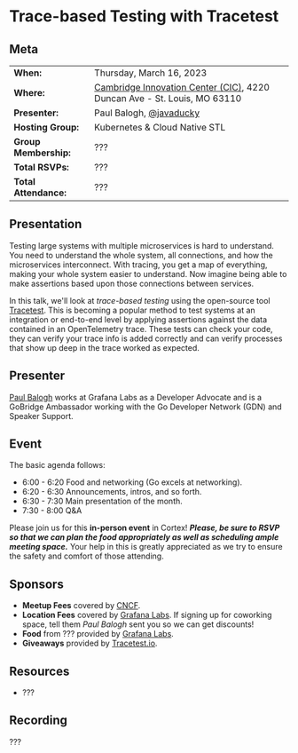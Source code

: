 # Trace-based Testing with Tracetest

## Meta 
| | |
| --- | --- |
| **When:** | Thursday, March 16, 2023 |
| **Where:** | [Cambridge Innovation Center (CIC)](https://cic.com/), 4220 Duncan Ave - St. Louis, MO 63110 |
| **Presenter:** | Paul Balogh, [@javaducky](https://twitter.com/javaducky) |
| **Hosting Group:** | Kubernetes &amp; Cloud Native STL |
| **Group Membership:** | ??? |
| **Total RSVPs:** | ??? |
| **Total Attendance:** | ??? |

## Presentation
Testing large systems with multiple microservices is hard to understand. You need to understand the whole system, all connections, and how the microservices interconnect. With tracing, you get a map of everything, making your whole system easier to understand. Now imagine being able to make assertions based upon those connections between services.

In this talk, we'll look at _trace-based testing_ using the open-source tool [Tracetest](https://tracetest.io/). This is becoming a popular method to test systems at an integration or end-to-end level by applying assertions against the data contained in an OpenTelemetry trace. These tests can check your code, they can verify your trace info is added correctly and can verify processes that show up deep in the trace worked as expected.

## Presenter
[Paul Balogh](https://www.linkedin.com/in/pabalogh/) works at Grafana Labs as a Developer Advocate and is a GoBridge Ambassador working with the Go Developer Network (GDN) and Speaker Support.

## Event
The basic agenda follows:
* 6:00 - 6:20 Food and networking (Go excels at networking).
* 6:20 - 6:30 Announcements, intros, and so forth.
* 6:30 - 7:30 Main presentation of the month.
* 7:30 - 8:00 Q&A

Please join us for this **in-person event** in Cortex! **_Please, be sure to RSVP so that we can plan the food appropriately as well as scheduling ample meeting space._** Your help in this is greatly appreciated as we try to ensure the safety and comfort of those attending.

## Sponsors
* **Meetup Fees** covered by [CNCF](https://www.cncf.io/).
* **Location Fees** covered by [Grafana Labs](https://grafana.com/). If signing up for coworking space, tell them _Paul Balogh_ sent you so we can get discounts!
* **Food** from ??? provided by [Grafana Labs](https://grafana.com/).
* **Giveaways** provided by [Tracetest.io](https://tracetest.io/).

## Resources
* ???

## Recording
???
